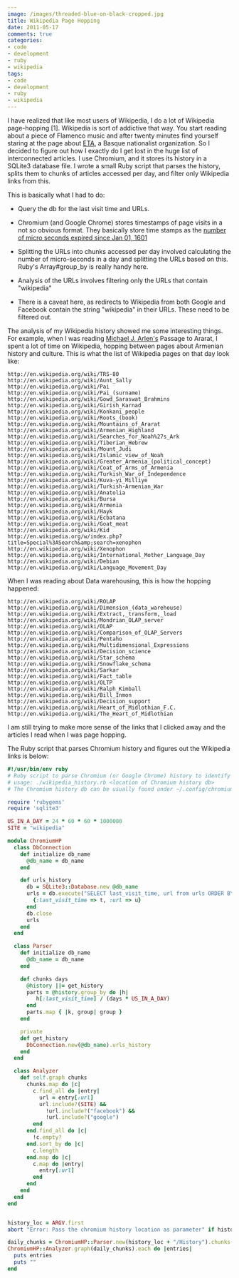 ```yaml
---
image: /images/threaded-blue-on-black-cropped.jpg
title: Wikipedia Page Hopping
date: 2011-05-17
comments: true
categories:
- code
- development
- ruby
- wikipedia
tags:
- code
- development
- ruby
- wikipedia
---
```


I have realized that like most users of Wikipedia, I do a lot of Wikipedia page-hopping [1]. Wikipedia is sort of addictive that way. You start reading about a piece of Flamenco music and after twenty minutes find yourself staring at the page about [ETA](http://en.wikipedia.org/wiki/ETA), a Basque nationalist organization. So I decided to figure out how I exactly do I get lost in the huge list of interconnected articles. I use Chromium, and it stores its history in a SQLite3 database file. I wrote a small Ruby script that parses the history, splits them to chunks of articles accessed per day, and filter only Wikipedia links from this.

This is basically what I had to do:

* Query the db for the last visit time and URLs.

* Chromium (and Google Chrome) stores timestamps of page visits in a not so obvious format. They basically store time stamps as the [number of micro seconds expired since Jan 01, 1601](http://www.mail-archive.com/chromium-discuss@googlegroups.com/msg03891.html)

* Splitting the URLs into chunks accessed per day involved calculating the number of micro-seconds in a day and splitting the URLs based on this. Ruby's Array#group_by is really handy here.

* Analysis of the URLs involves filtering only the URLs that contain "wikipedia"

* There is a caveat here, as redirects to Wikipedia from both Google and Facebook contain the string "wikipedia" in their URLs. These need to be filtered out.

The analysis of my Wikipedia history showed me some interesting things. For example, when I was reading [Michael J. Arlen's](http://en.wikipedia.org/wiki/Michael_J._Arlen) Passage to Ararat, I spent a lot of time on Wikipedia, hopping between pages about Armenian history and culture. This is what the list of Wikipedia pages on that day look like:

    http://en.wikipedia.org/wiki/TRS-80
    http://en.wikipedia.org/wiki/Aunt_Sally
    http://en.wikipedia.org/wiki/Pai
    http://en.wikipedia.org/wiki/Pai_(surname)
    http://en.wikipedia.org/wiki/Gowd_Saraswat_Brahmins
    http://en.wikipedia.org/wiki/Girish_Karnad
    http://en.wikipedia.org/wiki/Konkani_people
    http://en.wikipedia.org/wiki/Roots_(book)
    http://en.wikipedia.org/wiki/Mountains_of_Ararat
    http://en.wikipedia.org/wiki/Armenian_Highland
    http://en.wikipedia.org/wiki/Searches_for_Noah%27s_Ark
    http://en.wikipedia.org/wiki/Tiberian_Hebrew
    http://en.wikipedia.org/wiki/Mount_Judi
    http://en.wikipedia.org/wiki/Islamic_view_of_Noah
    http://en.wikipedia.org/wiki/Greater_Armenia_(political_concept)
    http://en.wikipedia.org/wiki/Coat_of_Arms_of_Armenia
    http://en.wikipedia.org/wiki/Turkish_War_of_Independence
    http://en.wikipedia.org/wiki/Kuva-yi_Milliye
    http://en.wikipedia.org/wiki/Turkish-Armenian_War
    http://en.wikipedia.org/wiki/Anatolia
    http://en.wikipedia.org/wiki/Bursa
    http://en.wikipedia.org/wiki/Armenia
    http://en.wikipedia.org/wiki/Hayk
    http://en.wikipedia.org/wiki/Ecbatana
    http://en.wikipedia.org/wiki/Goat_meat
    http://en.wikipedia.org/wiki/Kid
    http://en.wikipedia.org/w/index.php?title=Special%3ASearch&amp;search=xenophon
    http://en.wikipedia.org/wiki/Xenophon
    http://en.wikipedia.org/wiki/International_Mother_Language_Day
    http://en.wikipedia.org/wiki/Debian
    http://en.wikipedia.org/wiki/Language_Movement_Day

When I was reading about Data warehousing, this is how the hopping happened:

    http://en.wikipedia.org/wiki/ROLAP
    http://en.wikipedia.org/wiki/Dimension_(data_warehouse)
    http://en.wikipedia.org/wiki/Extract,_transform,_load
    http://en.wikipedia.org/wiki/Mondrian_OLAP_server
    http://en.wikipedia.org/wiki/OLAP
    http://en.wikipedia.org/wiki/Comparison_of_OLAP_Servers
    http://en.wikipedia.org/wiki/Pentaho
    http://en.wikipedia.org/wiki/Multidimensional_Expressions
    http://en.wikipedia.org/wiki/Decision_science
    http://en.wikipedia.org/wiki/Star_schema
    http://en.wikipedia.org/wiki/Snowflake_schema
    http://en.wikipedia.org/wiki/Sarkar
    http://en.wikipedia.org/wiki/Fact_table
    http://en.wikipedia.org/wiki/OLTP
    http://en.wikipedia.org/wiki/Ralph_Kimball
    http://en.wikipedia.org/wiki/Bill_Inmon
    http://en.wikipedia.org/wiki/Decision_support
    http://en.wikipedia.org/wiki/Heart_of_Midlothian_F.C.
    http://en.wikipedia.org/wiki/The_Heart_of_Midlothian

I am still trying to make more sense of the links that I clicked away and the articles I read when I was page hopping.

The Ruby script that parses Chromium history and figures out the Wikipedia links is below:

```ruby
#!/usr/bin/env ruby
# Ruby script to parse Chromium (or Google Chrome) history to identify Wikipedia pages read per day.
# usage: ./wikipedia_history.rb <location of Chromium history db>
# The Chromium history db can be usually found under ~/.config/chromium/Default

require 'rubygems'
require 'sqlite3'

US_IN_A_DAY = 24 * 60 * 60 * 1000000
SITE = "wikipedia"

module ChromiumHP
  class DbConnection
    def initialize db_name
      @db_name = db_name
    end

    def urls_history
      db = SQLite3::Database.new @db_name
      urls = db.execute("SELECT last_visit_time, url from urls ORDER BY last_visit_time;").map do |t, u|
        {:last_visit_time => t, :url => u}
      end
      db.close
      urls
    end
  end

  class Parser
    def initialize db_name
      @db_name = db_name
    end

    def chunks days
      @history ||= get_history
      parts = @history.group_by do |h|
         h[:last_visit_time] / (days * US_IN_A_DAY)
      end
      parts.map { |k, group| group }
    end

    private
    def get_history
      DbConnection.new(@db_name).urls_history
    end
  end

  class Analyzer
    def self.graph chunks
      chunks.map do |c|
        c.find_all do |entry|
          url = entry[:url]
          url.include?(SITE) &&
            !url.include?("facebook") &&
            !url.include?("google")
        end
      end.find_all do |c|
        !c.empty?
      end.sort_by do |c|
        c.length
      end.map do |c|
        c.map do |entry|
          entry[:url]
        end
      end
    end
  end
end


history_loc = ARGV.first
abort "Error: Pass the chromium history location as parameter" if history_loc.nil?

daily_chunks = ChromiumHP::Parser.new(history_loc + "/History").chunks(1)
ChromiumHP::Analyzer.graph(daily_chunks).each do |entries|
  puts entries
  puts ""
end
```
